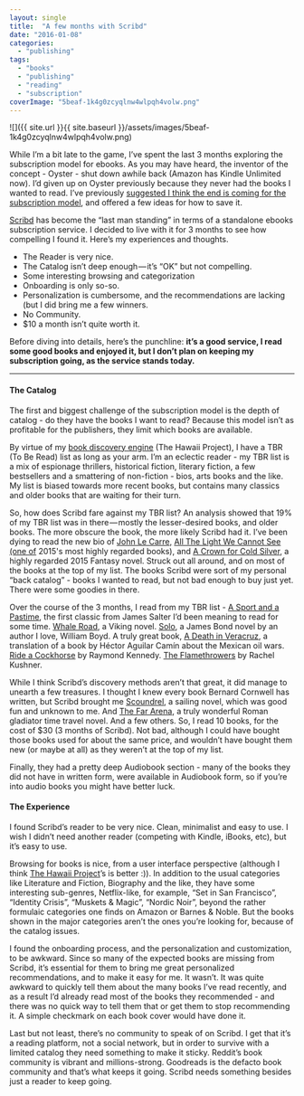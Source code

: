 ```yaml
---
layout: single
title:  "A few months with Scribd"
date: "2016-01-08"
categories: 
  - "publishing"
tags: 
  - "books"
  - "publishing"
  - "reading"
  - "subscription"
coverImage: "5beaf-1k4g0zcyqlnw4wlpqh4volw.png"
---
```


![]({{ site.url }}{{ site.baseurl }}/assets/images/5beaf-1k4g0zcyqlnw4wlpqh4volw.png)

While I’m a bit late to the game, I’ve spent the last 3 months exploring the subscription model for ebooks. As you may have heard, the inventor of the concept - Oyster - shut down awhile back (Amazon has Kindle Unlimited now). I’d given up on Oyster previously because they never had the books I wanted to read. I’ve previously [suggested I think the end is coming for the subscription model](https://medium.com/@thehawaiiproj/whither-the-ebooks-subscription-model-3ababe21b456#.hl33tha9x), and offered a few ideas for how to save it.

[Scribd](http://www.scribd.com) has become the “last man standing” in terms of a standalone ebooks subscription service. I decided to live with it for 3 months to see how compelling I found it. Here’s my experiences and thoughts.

- The Reader is very nice.
- The Catalog isn’t deep enough — it’s “OK” but not compelling.
- Some interesting browsing and categorization
- Onboarding is only so-so.
- Personalization is cumbersome, and the recommendations are lacking (but I did bring me a few winners.
- No Community.
- $10 a month isn’t quite worth it.

Before diving into details, here’s the punchline: **it’s a good service, I read some good books and enjoyed it, but I don’t plan on keeping my subscription going, as the service stands today.**

* * *

#### The Catalog

The first and biggest challenge of the subscription model is the depth of catalog - do they have the books I want to read? Because this model isn’t as profitable for the publishers, they limit which books are available.

By virtue of my [book discovery engine](http://www.thehawaiiproject.com) (The Hawaii Project), I have a TBR (To Be Read) list as long as your arm. I’m an eclectic reader - my TBR list is a mix of espionage thrillers, historical fiction, literary fiction, a few bestsellers and a smattering of non-fiction - bios, arts books and the like. My list is biased towards more recent books, but contains many classics and older books that are waiting for their turn.

So, how does Scribd fare against my TBR list? An analysis showed that 19% of my TBR list was in there — mostly the lesser-desired books, and older books. The more obscure the book, the more likely Scribd had it. I’ve been dying to read the new bio of [John Le Carre,](https://www.thehawaiiproject.com/book/John-le-Carre-The-Biography--by--Adam-Sisman--169198) [All The Light We Cannot See (one of](https://www.thehawaiiproject.com/book/All-the-Light-We-Cannot-See--by--Anthony-Doerr--3995) 2015's most highly regarded books), and [A Crown for Cold Silver](https://www.thehawaiiproject.com/book/A-Crown-for-Cold-Silver--by--Alex-Marshall--84945), a highly regarded 2015 Fantasy novel. Struck out all around, and on most of the books at the top of my list. The books Scribd were sort of my personal “back catalog” - books I wanted to read, but not bad enough to buy just yet. There were some goodies in there.

Over the course of the 3 months, I read from my TBR list - [A Sport and a Pastime](https://www.thehawaiiproject.com/book/A-Sport-and-a-Pastime-A-Novel--by--James-Salter--26120), the first classic from James Salter I’d been meaning to read for some time. [Whale Road](https://www.thehawaiiproject.com/book/The-Whale-Road--by--Robert-Low--51877), a Viking novel. [Solo](https://www.thehawaiiproject.com/book/Solo-A-James-Bond-Novel--by--William-Boyd--63029), a James Bond novel by an author I love, William Boyd. A truly great book, [A Death in Veracruz](https://www.thehawaiiproject.com/book/Death-in-Veracruz-A-Novel--by--Hector-Aguilar-Camin--172094), a translation of a book by Héctor Aguilar Camín about the Mexican oil wars. [Ride a Cockhorse](https://www.thehawaiiproject.com/book/Ride-a-Cockhorse-%28New-York-Review-Books-Classics%29--by--Raymond-Kennedy--50064) by Raymond Kennedy. [The Flamethrowers](https://www.thehawaiiproject.com/book/The-Flamethrowers-A-Novel--by--Rachel-Kushner--49594) by Rachel Kushner.

While I think Scribd’s discovery methods aren’t that great, it did manage to unearth a few treasures. I thought I knew every book Bernard Cornwell has written, but Scribd brought me [Scoundrel](https://www.thehawaiiproject.com/book/Scoundrel-A-Novel-of-Suspense-%28The-Sailing-Thrillers%29--by--Bernard-Cornwell--190678), a sailing novel, which was good fun and unknown to me. And [The Far Arena](https://www.thehawaiiproject.com/book/The-Far-Arena--by--Richard-Ben-Sapir--171342), a truly wonderful Roman gladiator time travel novel. And a few others. So, I read 10 books, for the cost of $30 (3 months of Scribd). Not bad, although I could have bought those books used for about the same price, and wouldn’t have bought them new (or maybe at all) as they weren’t at the top of my list.

Finally, they had a pretty deep Audiobook section - many of the books they did not have in written form, were available in Audiobook form, so if you’re into audio books you might have better luck.

#### The Experience

I found Scribd’s reader to be very nice. Clean, minimalist and easy to use. I wish I didn’t need another reader (competing with Kindle, iBooks, etc), but it’s easy to use.

Browsing for books is nice, from a user interface perspective (although I think [The Hawaii Project](http://www.thehawaiiproject.com)’s is better :)). In addition to the usual categories like Literature and Fiction, Biography and the like, they have some interesting sub-genres, Netflix-like, for example, “Set in San Francisco”, “Identity Crisis”, “Muskets & Magic”, “Nordic Noir”, beyond the rather formulaic categories one finds on Amazon or Barnes & Noble. But the books shown in the major categories aren’t the ones you’re looking for, because of the catalog issues.

I found the onboarding process, and the personalization and customization, to be awkward. Since so many of the expected books are missing from Scribd, it’s essential for them to bring me great personalized recommendations, and to make it easy for me. It wasn’t. It was quite awkward to quickly tell them about the many books I’ve read recently, and as a result I’d already read most of the books they recommended - and there was no quick way to tell them that or get them to stop recommending it. A simple checkmark on each book cover would have done it.

Last but not least, there’s no community to speak of on Scribd. I get that it’s a reading platform, not a social network, but in order to survive with a limited catalog they need something to make it sticky. Reddit’s book community is vibrant and millions-strong. Goodreads is the defacto book community and that’s what keeps it going. Scribd needs something besides just a reader to keep going.
